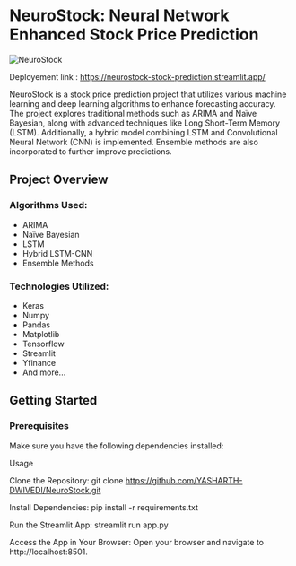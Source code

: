 # NeuroStock: Neural Network Enhanced Stock Price Prediction

![NeuroStock]()

Deployement link : <https://neurostock-stock-prediction.streamlit.app/>

NeuroStock is a stock price prediction project that utilizes various machine learning and deep learning algorithms to enhance forecasting accuracy. The project explores traditional methods such as ARIMA and Naïve Bayesian, along with advanced techniques like Long Short-Term Memory (LSTM). Additionally, a hybrid model combining LSTM and Convolutional Neural Network (CNN) is implemented. Ensemble methods are also incorporated to further improve predictions.

## Project Overview

### Algorithms Used:
- ARIMA
- Naïve Bayesian
- LSTM
- Hybrid LSTM-CNN
- Ensemble Methods

### Technologies Utilized:
- Keras
- Numpy
- Pandas
- Matplotlib
- Tensorflow
- Streamlit
- Yfinance
- And more...

## Getting Started

### Prerequisites

Make sure you have the following dependencies installed:

Usage

Clone the Repository:
git clone https://github.com/YASHARTH-DWIVEDI/NeuroStock.git

Install Dependencies:
pip install -r requirements.txt

Run the Streamlit App:
streamlit run app.py

Access the App in Your Browser:
Open your browser and navigate to http://localhost:8501.
